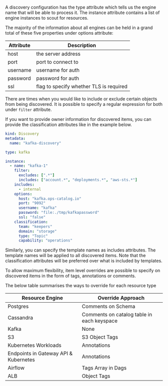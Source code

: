 A discovery configuration has the type attribute which tells us the engine name that will be able to process it.
The instance attribute contains a list of engine instances to scout for resources.

The majority of the information about all engines can be held in a grand total of these five properties under options attribute:

|Attribute|Description|
|---|---|
|host|the server address|
|port|port to connect to|
|username|username for auth|
|password|password for auth|
|ssl| flag to specify whether TLS is required|

There are times when you would like to include or exclude certain objects from being discovered. It is possible to specify a regular expression for both under ```filter``` attribute.

If you want to provide owner information for discovered items, you can provide the classification attributes like in the example below.

```yaml
kind: Discovery
metadata:
  name: "kafka-discovery"

type: kafka

instance:
  - name: "kafka-1"
    filter:
      excludes: [".*"]
      includes: ["account.*", "deployments.*", "aws-sts.*"]
    includes:
      - internal
    options:
      host: "kafka.ops-catalog.io"
      port: "9092"
      username: "kafka"
      password: "file:./tmp/kafkapassword"
      ssl: "false"
    classification:
      team: "keepers"
      domain: "storage"
      type: "Topic"
      capability: "operations"
```


Similarly, you can specify the template names as includes attributes. The template names will be applied to all discovered items. Note that the classification attributes will be preferred over what is included by templates.

To allow maximum flexibility, item level overrides are possible to specify on discovered items in the form of tags, annotations or comments.


The below table summarises the ways to override for each resource type

|Resource Engine|Override Approach|
|---|---|
|Postgres|Comments on Schema|
|Cassandra|Comments on catalog table in each keyspace|
|Kafka| None |
|S3|S3 Object Tags|
|Kubernetes Workloads|Annotations|
|Endpoints in Gateway API & Kubernetes|Annotations|
|Airflow|Tags Array in Dags|
|ALB|Object Tags|


